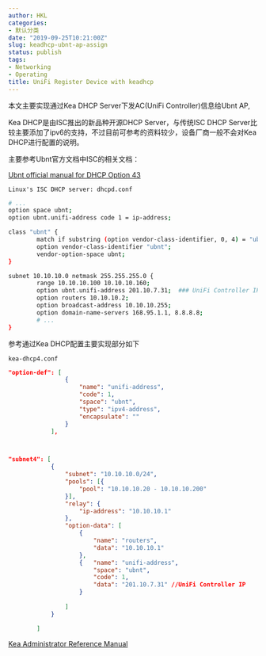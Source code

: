 ```yaml
---
author: HKL
categories:
- 默认分类
date: "2019-09-25T10:21:00Z"
slug: keadhcp-ubnt-ap-assign
status: publish
tags:
- Networking
- Operating
title: UniFi Register Device with keadhcp
---
```


本文主要实现通过Kea DHCP Server下发AC(UniFi Controller)信息给Ubnt AP,

Kea DHCP是由ISC推出的新品种开源DHCP Server，与传统ISC DHCP Server比较主要添加了ipv6的支持，不过目前可参考的资料较少，设备厂商一般不会对Kea DHCP进行配置的说明。

主要参考Ubnt官方文档中ISC的相关文档：

[Ubnt official manual for DHCP Option 43](https://help.ubnt.com/hc/en-us/articles/204909754-UniFi-Device-Adoption-Methods-for-Remote-UniFi-Controllers#7)

`Linux's ISC DHCP server: dhcpd.conf`
```bash
# ...
option space ubnt;
option ubnt.unifi-address code 1 = ip-address;

class "ubnt" {
        match if substring (option vendor-class-identifier, 0, 4) = "ubnt";
        option vendor-class-identifier "ubnt";
        vendor-option-space ubnt;
}

subnet 10.10.10.0 netmask 255.255.255.0 {
        range 10.10.10.100 10.10.10.160;
        option ubnt.unifi-address 201.10.7.31;  ### UniFi Controller IP ###
        option routers 10.10.10.2;
        option broadcast-address 10.10.10.255;
        option domain-name-servers 168.95.1.1, 8.8.8.8;
        # ...
}
```

参考通过Kea DHCP配置主要实现部分如下

<!--more-->

`kea-dhcp4.conf`
```json
"option-def": [
				{
					"name": "unifi-address",
					"code": 1,
					"space": "ubnt",
					"type": "ipv4-address",
					"encapsulate": ""
				}
			],



"subnet4": [
			{
				"subnet": "10.10.10.0/24",
				"pools": [{
					"pool": "10.10.10.20 - 10.10.10.200"
				}],
				"relay": {
					"ip-address": "10.10.10.1"
				},
				"option-data": [
					{
						"name": "routers",
						"data": "10.10.10.1"
					},
					{	"name": "unifi-address",
						"space": "ubnt",
						"code": 1, 
						"data": "201.10.7.31" //UniFi Controller IP
					}
					
				]
			}

		]
```

[Kea Administrator Reference Manual
](https://github.com/hiplon/esight2dingtalk)
